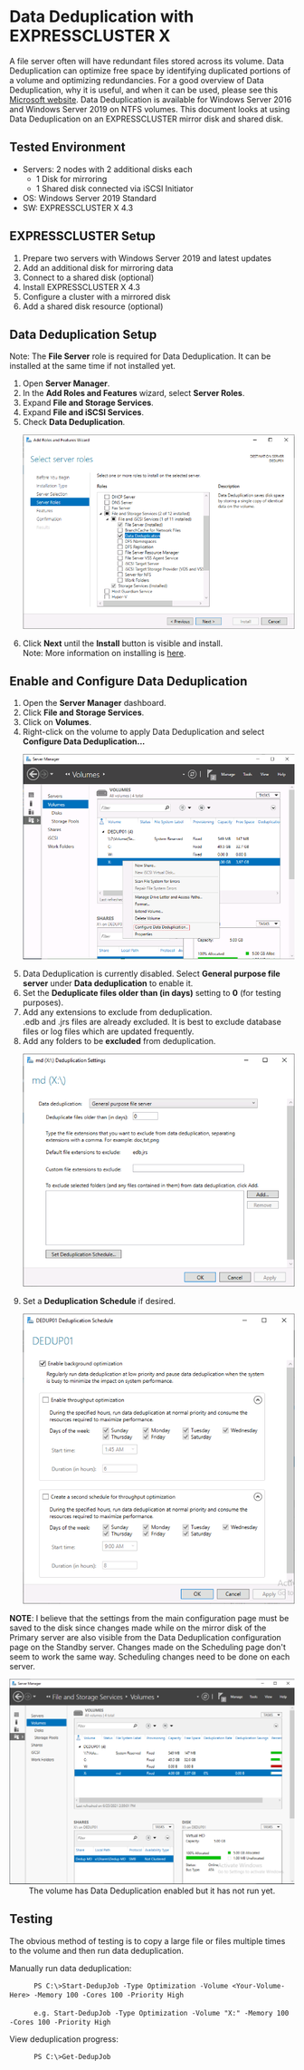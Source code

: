# Data Deduplication with EXPRESSCLUSTER X
A file server often will have redundant files stored across its volume. Data Deduplication can optimize free space by identifying duplicated portions of a volume and optimizing redundancies. For a good overview of Data Deduplication, why it is useful, and when it can be used, please see this [Microsoft website](https://docs.microsoft.com/en-us/windows-server/storage/data-deduplication/overview). Data Deduplication is available for Windows Server 2016 and Windows Server 2019 on NTFS volumes. This document looks at using Data Deduplication on an EXPRESSCLUSTER mirror disk and shared disk.

## Tested Environment
- Servers: 2 nodes with 2 additional disks each
	- 1 Disk for mirroring
	- 1 Shared disk connected via iSCSI Initiator
- OS: Windows Server 2019 Standard
- SW: EXPRESSCLUSTER X 4.3

## EXPRESSCLUSTER Setup
1. Prepare two servers with Windows Server 2019 and latest updates
2. Add an additional disk for mirroring data
3. Connect to a shared disk (optional)
4. Install EXPRESSCLUSTER X 4.3
5. Configure a cluster with a mirrored disk 
6. Add a shared disk resource (optional)

## Data Deduplication Setup
   Note: The **File Server** role is required for Data Deduplication. It can be installed at the same time if not installed yet.
1. Open **Server Manager**.
2. In the **Add Roles and Features** wizard, select **Server Roles**.
3. Expand **File and Storage Services**.
4. Expand **File and iSCSI Services**.
5. Check **Data Deduplication**.
      <p align="center">
      <img src="Data Deduplication Role Install.png">
      </p> 
6. Click **Next** until the **Install** button is visible and install.    
Note: More information on installing is [here](https://docs.microsoft.com/en-us/windows-server/storage/data-deduplication/install-enable).

## Enable and Configure Data Deduplication
1. Open the **Server Manager** dashboard.
2. Click **File and Storage Services**.
3. Click on **Volumes**.
4. Right-click on the volume to apply Data Deduplication and select **Configure Data Deduplication...**
      <p align="center">
      <img src="Data Deduplication - Configure.png">
      </p> 
5. Data Deduplication is currently disabled. Select **General purpose file server** under **Data deduplication** to enable it.
6. Set the **Deduplicate files older than (in days)** setting to **0** (for testing purposes).
7. Add any extensions to exclude from deduplication.    
   .edb and .jrs files are already excluded. It is best to exclude database files or log files which are updated frequently.
8. Add any folders to be **excluded** from deduplication.
      <p align="center">
      <img src="My Data Dedup Settings.png">
      </p> 
9. Set a **Deduplication Schedule** if desired.
      <p align="center">
      <img src="Data Dedup Schedule.png">
      </p> 

**NOTE**: I believe that the settings from the main configuration page must be saved to the disk since changes made while on the mirror disk of the Primary server are also visible from the Data Deduplication configuration page on the Standby server. Changes made on the Scheduling page don't seem to work the same way. Scheduling changes need to be done on each server.

   <p align="center">
   <img src="Data Deduplication - Enabled.png">
	The volume has Data Deduplication enabled but it has not run yet.
   </p>

## Testing
The obvious method of testing is to copy a large file or files multiple times to the volume and then run data deduplication.

Manually run data deduplication:
````
      PS C:\>Start-DedupJob -Type Optimization -Volume <Your-Volume-Here> -Memory 100 -Cores 100 -Priority High
      
      e.g. Start-DedupJob -Type Optimization -Volume "X:" -Memory 100 -Cores 100 -Priority High
````
View deduplication progress:
````
      PS C:\>Get-DedupJob
````
